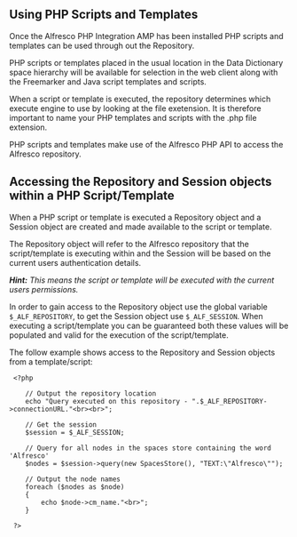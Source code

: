 ## Using PHP Scripts and Templates ##

Once the Alfresco PHP Integration AMP has been installed PHP scripts and templates can be used through out the Repository.

PHP scripts or templates placed in the usual location in the Data Dictionary space hierarchy will be available for selection in the web client along with the Freemarker and Java script templates and scripts.

When a script or template is executed, the repository determines which execute engine to use by looking at the file exetension. It is therefore important to name your PHP templates and scripts with the .php file extension.

PHP scripts and templates make use of the Alfresco PHP API to access the Alfresco repository.

## Accessing the Repository and Session objects within a PHP Script/Template ##

When a PHP script or template is executed a Repository object and a Session object are created and made available to the script or template.

The Repository object will refer to the Alfresco repository that the script/template is executing within and the Session will be based on the current users authentication details.

_**Hint:** This means the script or template will be executed with the current users permissions._

In order to gain access to the Repository object use the global variable `$_ALF_REPOSITORY`, to get the Session object use `$_ALF_SESSION`. When executing a script/template you can be guaranteed both these values will be populated and valid for the execution of the script/template.

The follow example shows access to the Repository and Session objects from a template/script:
```
 <?php
 
    // Output the repository location
    echo "Query executed on this repository - ".$_ALF_REPOSITORY->connectionURL."<br><br>";
 	
    // Get the session
    $session = $_ALF_SESSION;
     
    // Query for all nodes in the spaces store containing the word 'Alfresco'
    $nodes = $session->query(new SpacesStore(), "TEXT:\"Alfresco\"");
 
    // Output the node names
    foreach ($nodes as $node)
    {
        echo $node->cm_name."<br>";
    }
  
 ?>
```